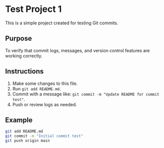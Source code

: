 # Test Project 1

This is a simple project created for testing Git commits.

## Purpose

To verify that commit logs, messages, and version control features are working correctly.

## Instructions

1. Make some changes to this file.
2. Run `git add README.md`.
3. Commit with a message like: `git commit -m "Update README for commit test"`.
4. Push or review logs as needed.

## Example

```bash
git add README.md
git commit -m "Initial commit test"
git push origin main
